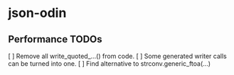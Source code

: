 # json-odin


## Performance TODOs
[ ] Remove all write_quoted_...() from code.
[ ] Some generated writer calls can be turned into one.
[ ] Find alternative to strconv.generic_ftoa(...)